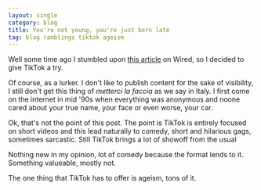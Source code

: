 ```yaml
---
layout: single
category: blog
title: You're not young, you're just born late
tag: blog ramblings tiktok ageism
---
```


Well some time ago I stumbled upon [this article](https://www.wired.com/story/tiktok-gen-x-90s-teen-spirit/) on Wired, so I decided to give TikTok a try.

Of course, as a lurker. I don't like to publish content for the sake of visibility, I still don't get this thing of _metterci la faccia_ as we say in Italy. I first come on the internet
in mid '90s when everything was anonymous and noone cared about your true name, your face or even worse, your car.

Ok, that's not the point of this post. The point is TikTok is entirely focused on short videos and this lead naturally to comedy, short and hilarious gags, sometimes sarcastic. Still TikTok brings a lot of showoff
from the usual 

Nothing new in my opinion, lot of comedy because the format lends to it. Something valueable, mostly not.

The one thing that TikTok has to offer is ageism, tons of it.